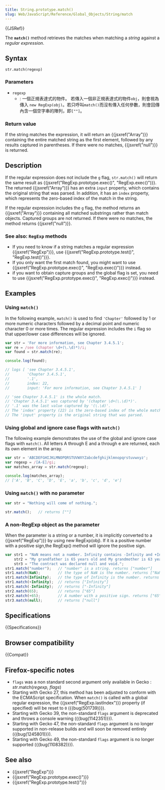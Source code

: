 ```yaml
---
title: String.prototype.match()
slug: Web/JavaScript/Reference/Global_Objects/String/match
---
```


{{JSRef}}

The **`match()`** method retrieves the matches when matching a _string_ against a _regular expression_.

## Syntax

```plain
str.match(regexp)
```

### Parameters

- `regexp`
  - : 一個正規表達式的物件。 若傳入一個非正規表達式的物件`obj`，則會視為傳入 `new RegExp(obj)`。若只呼叫`match()`而沒有傳入任何參數，則會回傳內含一個空字串的陣列，即`[""]`。

### Return value

If the string matches the expression, it will return an {{jsxref("Array")}} containing the entire matched string as the first element, followed by any results captured in parentheses. If there were no matches, {{jsxref("null")}} is returned.

## Description

If the regular expression does not include the `g` flag, `str.match()` will return the same result as {{jsxref("RegExp.prototype.exec()", "RegExp.exec()")}}. The returned {{jsxref("Array")}} has an extra `input` property, which contains the original string that was parsed. In addition, it has an `index` property, which represents the zero-based index of the match in the string.

If the regular expression includes the `g` flag, the method returns an {{jsxref("Array")}} containing all matched substrings rather than match objects. Captured groups are not returned. If there were no matches, the method returns {{jsxref("null")}}.

### See also: `RegExp` methods

- If you need to know if a string matches a regular expression {{jsxref("RegExp")}}, use {{jsxref("RegExp.prototype.test()", "RegExp.test()")}}.
- If you only want the first match found, you might want to use {{jsxref("RegExp.prototype.exec()", "RegExp.exec()")}} instead.
- if you want to obtain capture groups and the global flag is set, you need to use {{jsxref("RegExp.prototype.exec()", "RegExp.exec()")}} instead.

## Examples

### Using `match()`

In the following example, `match()` is used to find `'Chapter'` followed by 1 or more numeric characters followed by a decimal point and numeric character 0 or more times. The regular expression includes the `i` flag so that upper/lower case differences will be ignored.

```js
var str = 'For more information, see Chapter 3.4.5.1';
var re = /see (chapter \d+(\.\d)*)/i;
var found = str.match(re);

console.log(found);

// logs [ 'see Chapter 3.4.5.1',
//        'Chapter 3.4.5.1',
//        '.1',
//        index: 22,
//        input: 'For more information, see Chapter 3.4.5.1' ]

// 'see Chapter 3.4.5.1' is the whole match.
// 'Chapter 3.4.5.1' was captured by '(chapter \d+(\.\d)*)'.
// '.1' was the last value captured by '(\.\d)'.
// The 'index' property (22) is the zero-based index of the whole match.
// The 'input' property is the original string that was parsed.
```

### Using global and ignore case flags with `match()`

The following example demonstrates the use of the global and ignore case flags with `match()`. All letters A through E and a through e are returned, each its own element in the array.

```js
var str = 'ABCDEFGHIJKLMNOPQRSTUVWXYZabcdefghijklmnopqrstuvwxyz';
var regexp = /[A-E]/gi;
var matches_array = str.match(regexp);

console.log(matches_array);
// ['A', 'B', 'C', 'D', 'E', 'a', 'b', 'c', 'd', 'e']
```

### Using `match()` with no parameter

```js
var str = "Nothing will come of nothing.";

str.match();   // returns [""]
```

### A non-RegExp object as the parameter

When the parameter is a string or a number, it is implicitly converted to a {{jsxref("RegExp")}} by using new RegExp(obj). If it is a positive number with a positive sign,the RegExp() method will ignore the positive sign.

```js
var str1 = "NaN means not a number. Infinity contains -Infinity and +Infinity in JavaScript.",
    str2 = "My grandfather is 65 years old and My grandmother is 63 years old.",
    str3 = "The contract was declared null and void.";
str1.match("number");   // "number" is a string. returns ["number"]
str1.match(NaN);        // the type of NaN is the number. returns ["NaN"]
str1.match(Infinity);   // the type of Infinity is the number. returns ["Infinity"]
str1.match(+Infinity);  // returns ["Infinity"]
str1.match(-Infinity);  // returns ["-Infinity"]
str2.match(65);         // returns ["65"]
str2.match(+65);        // A number with a positive sign. returns ["65"]
str3.match(null);       // returns ["null"]
```

## Specifications

{{Specifications}}

## Browser compatibility

{{Compat}}

## Firefox-specific notes

- `flags` was a non standard second argument only available in Gecko : _str_.match(_regexp, flags_)
- Starting with Gecko 27, this method has been adjusted to conform with the ECMAScript specification. When `match()` is called with a global regular expression, the {{jsxref("RegExp.lastIndex")}} property (if specified) will be reset to `0` ({{bug(501739)}}).
- Starting with Gecko 39, the non-standard `flags` argument is deprecated and throws a console warning ({{bug(1142351)}}).
- Starting with Gecko 47, the non-standard `flags` argument is no longer supported in non-release builds and will soon be removed entirely ({{bug(1245801)}}).
- Starting with Gecko 49, the non-standard `flags` argument is no longer supported ({{bug(1108382)}}).

## See also

- {{jsxref("RegExp")}}
- {{jsxref("RegExp.prototype.exec()")}}
- {{jsxref("RegExp.prototype.test()")}}
